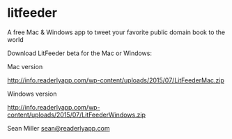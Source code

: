 # litfeeder
A free Mac &amp; Windows app to tweet your favorite public domain book to the world

Download LitFeeder beta for the Mac or Windows:

Mac version

http://info.readerlyapp.com/wp-content/uploads/2015/07/LitFeederMac.zip

Windows version

http://info.readerlyapp.com/wp-content/uploads/2015/07/LitFeederWindows.zip

Sean Miller
sean@readerlyapp.com
